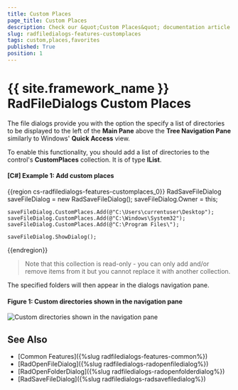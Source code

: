 ```yaml
---
title: Custom Places
page_title: Custom Places
description: Check our &quot;Custom Places&quot; documentation article for the RadFileDialogs {{ site.framework_name }} control.
slug: radfiledialogs-features-customplaces
tags: custom,places,favorites
published: True
position: 1
---
```


# {{ site.framework_name }} RadFileDialogs Custom Places

The file dialogs provide you with the option the specify a list of directories to be displayed to the left of the **Main Pane** above the **Tree Navigation Pane** similarly to Windows' **Quick Access** view.

To enable this functionality, you should add a list of directories to the control's **CustomPlaces** collection. It is of type **IList<string>**.

#### [C#] Example 1: Add custom places  
{{region cs-radfiledialogs-features-customplaces_0}} 
    RadSaveFileDialog saveFileDialog = new RadSaveFileDialog(); 
    saveFileDialog.Owner = this;

    saveFileDialog.CustomPlaces.Add(@"C:\Users\currentuser\Desktop");
    saveFileDialog.CustomPlaces.Add(@"C:\Windows\System32");
    saveFileDialog.CustomPlaces.Add(@"C:\Program Files\");

    saveFileDialog.ShowDialog();    
{{endregion}}

> Note that this collection is read-only - you can only add and/or remove items from it but you cannot replace it with another collection.

The specified folders will then appear in the dialogs navigation pane.

#### Figure 1: Custom directories shown in the navigation pane

![Custom directories shown in the navigation pane](images/FileDialogs_CustomPlaces.png)

## See Also

* [Common Features]({%slug radfiledialogs-features-common%})
* [RadOpenFileDialog]({%slug radfiledialogs-radopenfiledialog%})
* [RadOpenFolderDialog]({%slug radfiledialogs-radopenfolderdialog%})
* [RadSaveFileDialog]({%slug radfiledialogs-radsavefiledialog%})